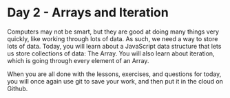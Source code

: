 # Day 2 - Arrays and Iteration

Computers may not be smart, but they are good at doing many things very quickly, like working through lots of data. As such, we need a way to store lots of data. Today, you will learn about a JavaScript data structure that lets us store collections of data: The Array. You will also learn about iteration, which is going through every element of an Array.

When you are all done with the lessons, exercises, and questions for today, you will once again use git to save your work, and then put it in the cloud on Github.
